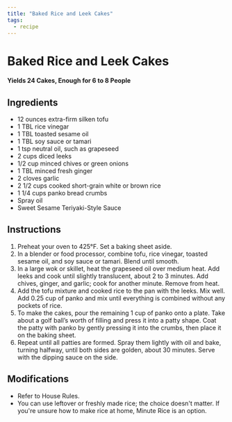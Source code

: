 ```yaml
---
title: "Baked Rice and Leek Cakes"
tags:
  - recipe
---
```


# Baked Rice and Leek Cakes

#### Yields 24 Cakes, Enough for 6 to 8 People

## Ingredients
- 12 ounces extra-firm silken tofu
- 1 TBL rice vinegar
- 1 TBL toasted sesame oil
- 1 TBL soy sauce or tamari
- 1 tsp neutral oil, such as grapeseed
- 2 cups diced leeks
- 1/2 cup minced chives or green onions
- 1 TBL minced fresh ginger
- 2 cloves garlic
- 2 1/2 cups cooked short-grain white or brown rice
- 1 1/4 cups panko bread crumbs
- Spray oil
- Sweet Sesame Teriyaki-Style Sauce

## Instructions
1. Preheat your oven to 425°F. Set a baking sheet aside.
2. In a blender or food processor, combine tofu, rice vinegar, toasted sesame oil, and soy sauce or tamari. Blend until smooth.
3. In a large wok or skillet, heat the grapeseed oil over medium heat. Add leeks and cook until slightly translucent, about 2 to 3 minutes. Add chives, ginger, and garlic; cook for another minute. Remove from heat.
4. Add the tofu mixture and cooked rice to the pan with the leeks. Mix well. Add 0.25 cup of panko and mix until everything is combined without any pockets of rice.
5. To make the cakes, pour the remaining 1 cup of panko onto a plate. Take about a golf ball’s worth of filling and press it into a patty shape. Coat the patty with panko by gently pressing it into the crumbs, then place it on the baking sheet.
6. Repeat until all patties are formed. Spray them lightly with oil and bake, turning halfway, until both sides are golden, about 30 minutes. Serve with the dipping sauce on the side.

## Modifications
- Refer to House Rules.
- You can use leftover or freshly made rice; the choice doesn't matter. If you're unsure how to make rice at home, Minute Rice is an option.
